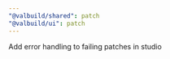 ```yaml
---
"@valbuild/shared": patch
"@valbuild/ui": patch
---
```


Add error handling to failing patches in studio

